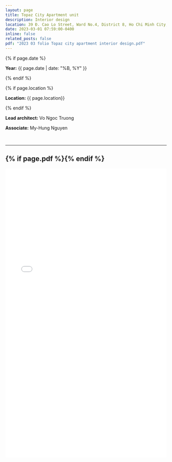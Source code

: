 ```yaml
---
layout: page
title: Topaz City Apartment unit
description: Interior design
location: 39 Đ. Cao Lo Street, Ward No.4, District 8, Ho Chi Minh City, Vietnam.
date: 2023-03-01 07:59:00-0400
inline: false
related_posts: false
pdf: "2023 03 folio Topaz city apartment interior design.pdf"
---
```



{% if page.date %}
<p><b>Year:</b> {{ page.date | date: "%B, %Y" }}</p>
{% endif %}

{% if page.location %}
<p><b>Location:</b> {{ page.location}}</p>
{% endif %}

<p><b>Lead architect:</b> Vo Ngoc Truong</p>
<p><b>Associate:</b> My-Hung Nguyen</p>

<br>
<hr>
<h2>{% if page.pdf %}<a href="{{ page.pdf | prepend: 'assets/pdf/' | relative_url}}" target="_blank" rel="noopener noreferrer" class="float-right"><i class="fas fa-file-pdf"></i></a>{% endif %}</h2>

<iframe src="/assets/pdf/2023 Project 02 Topaz city apartment interior design.pdf#view=fitH" width="100%" height="900" frameborder="no" border="0" marginwidth="0" marginheight="0"></iframe>




